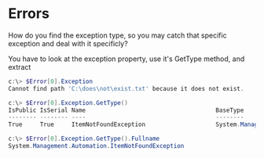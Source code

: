 # Errors
How do you find the exception type, so you may catch that specific exception and deal with it specificly?

You have to look at the exception property, use it's GetType method, and extract 
```powershell
c:\> $Error[0].Exception
Cannot find path 'C:\does\not\exist.txt' because it does not exist.

c:\> $Error[0].Exception.GetType()                              
IsPublic IsSerial Name                                     BaseType
-------- -------- ----                                     --------
True     True     ItemNotFoundException                    System.Management.Automation.SessionStateException

c:\> $Error[0].Exception.GetType().Fullname
System.Management.Automation.ItemNotFoundException
```